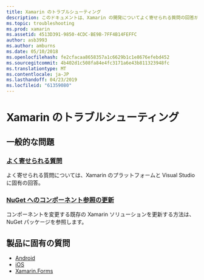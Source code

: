 ```yaml
---
title: Xamarin のトラブルシューティング
description: このドキュメントは、Xamarin の開発についてよく寄せられる質問の回答がコンポーネントの参照、NuGet を更新する方法を説明するコンテンツにリンクしています。 は、サポートのオプションについて説明し、製品固有の質問に回答します。
ms.topic: troubleshooting
ms.prod: xamarin
ms.assetid: 4513D391-9850-4CDC-BE9B-7FF4B14FEFFC
author: asb3993
ms.author: amburns
ms.date: 05/10/2018
ms.openlocfilehash: fe2cfacaa8658357a1c6629b1c1e8676efebd452
ms.sourcegitcommit: 4b402d1c508fa84e4fc3171a6e43b811323948fc
ms.translationtype: MT
ms.contentlocale: ja-JP
ms.lasthandoff: 04/23/2019
ms.locfileid: "61359080"
---
```

# <a name="xamarin-troubleshooting"></a>Xamarin のトラブルシューティング

## <a name="general-issues"></a>一般的な問題

### <a name="frequently-asked-questionsquestionsindexmd"></a>[よく寄せられる質問](questions/index.md)

よく寄せられる質問については、Xamarin のプラットフォームと Visual Studio に固有の回答。

### <a name="updating-component-references-to-nugetcomponent-nugetmd"></a>[NuGet へのコンポーネント参照の更新](component-nuget.md)

コンポーネントを変更する既存の Xamarin ソリューションを更新する方法は、NuGet パッケージを参照します。

## <a name="product-specific-questions"></a>製品に固有の質問

- [Android](~/android/troubleshooting/questions/index.md)
- [iOS](~/ios/troubleshooting/questions/index.md)
- [Xamarin.Forms](~/xamarin-forms/troubleshooting/questions/index.md)
